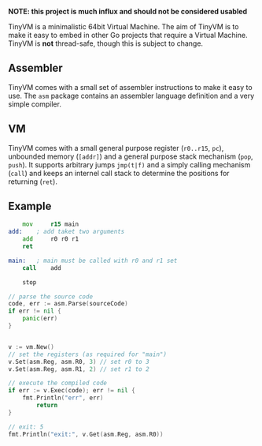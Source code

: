 **NOTE: this project is much influx and should not be considered usabled**

TinyVM is a minimalistic 64bit Virtual Machine. The aim of TinyVM is to make it easy to embed
in other Go projects that require a Virtual Machine. TinyVM is **not** thread-safe, though
this is subject to change.

## Assembler

TinyVM comes with a small set of assembler instructions to make it easy to use. The `asm` package
contains an assembler language definition and a very simple compiler.

## VM

TinyVM comes with a small general purpose register (`r0..r15`, `pc`), unbounded memory (`[addr]`)
and a general purpose stack mechanism (`pop`, `push`). It supports arbitrary jumps `jmp(t|f)` and
a simply calling mechanism (`call`) and keeps an internel call stack to determine the positions for
returning (`ret`).

## Example

```asm
    mov     r15 main
add:    ; add taket two arguments
	add 	r0 r0 r1
	ret

main:   ; main must be called with r0 and r1 set
	call 	add

	stop

```

```go
// parse the source code
code, err := asm.Parse(sourceCode)
if err != nil {
    panic(err)
}


v := vm.New()
// set the registers (as required for "main")
v.Set(asm.Reg, asm.R0, 3) // set r0 to 3
v.Set(asm.Reg, asm.R1, 2) // set r1 to 2

// execute the compiled code
if err := v.Exec(code); err != nil {
    fmt.Println("err", err)
        return
}

// exit: 5
fmt.Println("exit:", v.Get(asm.Reg, asm.R0))
```
